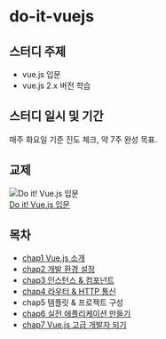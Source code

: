 # do-it-vuejs

## 스터디 주제

* vue.js 입문
* vue.js 2.x 버전 학습

## 스터디 일시 및 기간

매주 화요일 기준 진도 체크, 약 7주 완성 목표.

## 교제

![Do it! Vue.js 입문](https://bookthumb-phinf.pstatic.net/cover/132/566/13256615.jpg?type=m140&udate=20180804)  
[Do it! Vue.js 입문](https://book.naver.com/bookdb/book_detail.nhn?bid=13256615)

## 목차

* [chap1 Vue.js 소개](/chap1/summary.md)
* [chap2 개발 환경 설정](/chap2/summary.md)
* [chap3 인스턴스 & 컴포넌트](/chap3/summary.md)
* [chap4 라우터 & HTTP 통신](/chap4/summary.md)
* chap5 템플릿 & 프로젝트 구성
* [chap6 실전 애플리케이션 만들기](/chap6/summary.md)
* [chap7 Vue.js 고급 개발자 되기](/chap7/summary.md)
